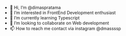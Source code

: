 - 👋 Hi, I’m @dimaspratama
- 👀 I’m interested in FrontEnd Development enthusiast
- 🌱 I’m currently learning Typescript
- 💞️ I’m looking to collaborate on Web development
- 📫 How to reach me contact via instagram @dmassssp

<!---
dimasxitkj1/dimasxitkj1 is a ✨ special ✨ repository because its `README.md` (this file) appears on your GitHub profile.
You can click the Preview link to take a look at your changes.
--->
